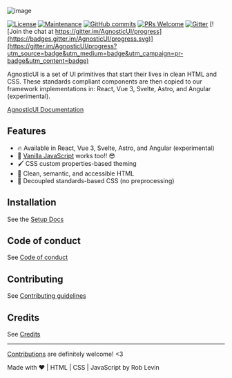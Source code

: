 
![image](https://user-images.githubusercontent.com/142403/147501029-9e97a173-38e6-4f14-a4a6-2baf626c8e14.png)


[![License](https://img.shields.io/badge/License-Apache_2.0-blue.svg)](https://opensource.org/licenses/Apache-2.0)
[![Maintenance](https://img.shields.io/badge/Maintained%3F-yes-green.svg)](https://github.com/AgnosticUI/agnosticui/graphs/commit-activity)
[![GitHub commits](https://badgen.net/github/commits/agnosticui/agnosticui)](https://GitHub.com/agnosticui/agnosticui/commits/)
[![PRs Welcome](https://img.shields.io/badge/PRs-welcome-brightgreen.svg?style=flat-square)](http://makeapullrequest.com)
[![Gitter](https://badges.gitter.im/AgnosticUI/community.svg)](https://gitter.im/AgnosticUI/community?utm_source=badge&utm_medium=badge&utm_campaign=pr-badge) [![Join the chat at https://gitter.im/AgnosticUI/progress](https://badges.gitter.im/AgnosticUI/progress.svg)](https://gitter.im/AgnosticUI/progress?utm_source=badge&utm_medium=badge&utm_campaign=pr-badge&utm_content=badge)

AgnosticUI is a set of UI primitives that start their lives in clean HTML and CSS. These standards compliant components are then copied to our framework implementations in: React, Vue 3, Svelte, Astro, and Angular (experimental).

[AgnosticUI Documentation](https://agnosticui.com)

## Features

- 🔥 Available in React, Vue 3, Svelte, Astro, and Angular (experimental)
- 🙌 [Vanilla JavaScript](http://vanilla-js.com/) works too!! 😎
- 🖌️ CSS custom properties-based theming
- 💪 Clean, semantic, and accessible HTML
- 💯 Decoupled standards-based CSS (no preprocessing)

## Installation

See the [Setup Docs](https://agnosticui.com/docs/setup.html)

## Code of conduct

See [Code of conduct](https://github.com/AgnosticUI/agnosticui/blob/master/CODE_OF_CONDUCT.md)

## Contributing

See [Contributing guidelines](https://github.com/AgnosticUI/agnosticui/blob/master/CONTRIBUTING.md)

## Credits

See [Credits](https://github.com/AgnosticUI/agnosticui/blob/master/CREDITS.md)

___

[Contributions](https://github.com/AgnosticUI/agnosticui/blob/master/CONTRIBUTING.md) are definitely welcome! <3

Made with :heart: | HTML | CSS | JavaScript by Rob Levin
